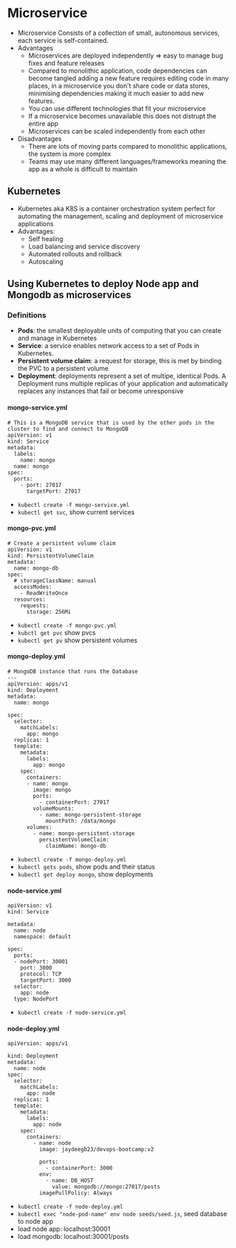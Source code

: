 # Microservice
- Microservice
Consists of a collection of small, autonomous services, each service is self-contained.
- Advantages	
	- Microservices are deployed independently => easy to manage bug fixes and feature releases
	- Compared to monolithic application, code dependencies can become tangled adding a new feature requires editing code in many places, in a microservice you don't share code or data stores, minimising dependencies making it much easier to add new features.
	- You can use different technologies that fit your microservice
	- If a microservice becomes unavailable this does not distrupt the entire app
	- Microservices can be scaled independently from each other
- Disadvantages
	- There are lots of moving parts compared to monolithic applications, the system is more complex
	- Teams may use many different languages/frameworks meaning the app as a whole is difficult to maintain


## Kubernetes
- Kubernetes aka K8S is a container orchestration system perfect for automating the management, scaling and deployment of microservice applications
- Advantages:
	- Self healing
	- Load balancing and service discovery
	- Automated rollouts and rollback
	- Autoscaling
## Using Kubernetes to deploy Node app and Mongodb as microservices
### Definitions
- **Pods**: the smallest deployable units of computing that you can create and manage in Kubernetes
- **Service**: a service enables network access to a set of Pods in Kubernetes.
- **Persistent volume claim**: a request for storage, this is met by binding the PVC to a persistent volume
- **Deployment**: deployments represent a set of multipe, identical Pods. A Deployment runs multiple replicas of your application and automatically replaces any instances that fail or become unresponsive
#### mongo-service.yml
```
# This is a MongoDB service that is used by the other pods in the cluster to find and connect to MongoDB
apiVersion: v1
kind: Service
metadata:
  labels:
    name: mongo
  name: mongo
spec:
  ports:
    - port: 27017
      targetPort: 27017

```
- `kubectl create -f mongo-service.yml`
- `kubectl get svc`, show current services
#### mongo-pvc.yml
```
# Create a persistent volume claim
apiVersion: v1
kind: PersistentVolumeClaim
metadata:
  name: mongo-db
spec:
  # storageClassName: manual
  accessModes:
    - ReadWriteOnce
  resources:
    requests:
      storage: 256Mi

```
- `kubectl create -f mongo-pvc.yml`
- `kubctl get pvc` show pvcs
- `kubectl get pv` show persistent volumes
#### mongo-deploy.yml

```
# MongoDB instance that runs the Database
---
apiVersion: apps/v1
kind: Deployment
metadata:
  name: mongo

spec:
  selector:
    matchLabels:
      app: mongo
  replicas: 1
  template:
    metadata:
      labels:
        app: mongo
    spec:
      containers:
      - name: mongo
        image: mongo
        ports:
          - containerPort: 27017
        volumeMounts:
          - name: mongo-persistent-storage
            mountPath: /data/mongo
      volumes:
        - name: mongo-persistent-storage
          persistentVolumeClaim:
            claimName: mongo-db

```
- `kubectl create -f mongo-deploy.yml`
- `kubectl gets pods`, show pods and their status
- `kubectl get deploy mongo`, show deployments
#### node-service.yml
```
apiVersion: v1
kind: Service

metadata:
  name: node
  namespace: default

spec:
  ports:
  - nodePort: 30001
    port: 3000
    protocol: TCP
    targetPort: 3000
  selector:
    app: node
  type: NodePort

```
- `kubectl create -f node-service.yml`
#### node-deploy.yml
```                                                 
apiVersion: apps/v1

kind: Deployment
metadata:
  name: node
spec:
  selector:
    matchLabels:
      app: node
  replicas: 1
  template:
    metadata:
      labels:
        app: node
    spec:
      containers:
        - name: node
          image: jaydeegb23/devops-bootcamp:v2

          ports:
            - containerPort: 3000
          env:
            - name: DB_HOST
              value: mongodb://mongo:27017/posts
          imagePullPolicy: Always
```
- `kubectl create -f node-deploy.yml`
- `kubectl exec "node-pod-name" env node seeds/seed.js`, seed database to node app
- load node app: localhost:30001
- load mongodb: localhost:30001/posts
